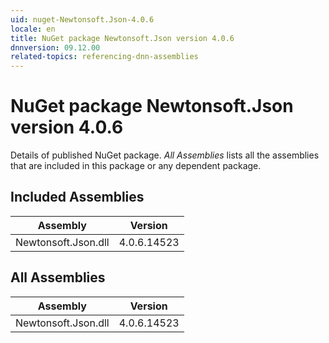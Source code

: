 ```yaml
---
uid: nuget-Newtonsoft.Json-4.0.6
locale: en
title: NuGet package Newtonsoft.Json version 4.0.6
dnnversion: 09.12.00
related-topics: referencing-dnn-assemblies
---
```


# NuGet package Newtonsoft.Json version 4.0.6
Details of published NuGet package.
*All Assemblies* lists all the assemblies that are included in this package or any dependent package.

## Included Assemblies

|Assembly|Version|
|---|---|
|Newtonsoft.Json.dll|4.0.6.14523|

## All Assemblies

|Assembly|Version|
|---|---|
|Newtonsoft.Json.dll|4.0.6.14523|

